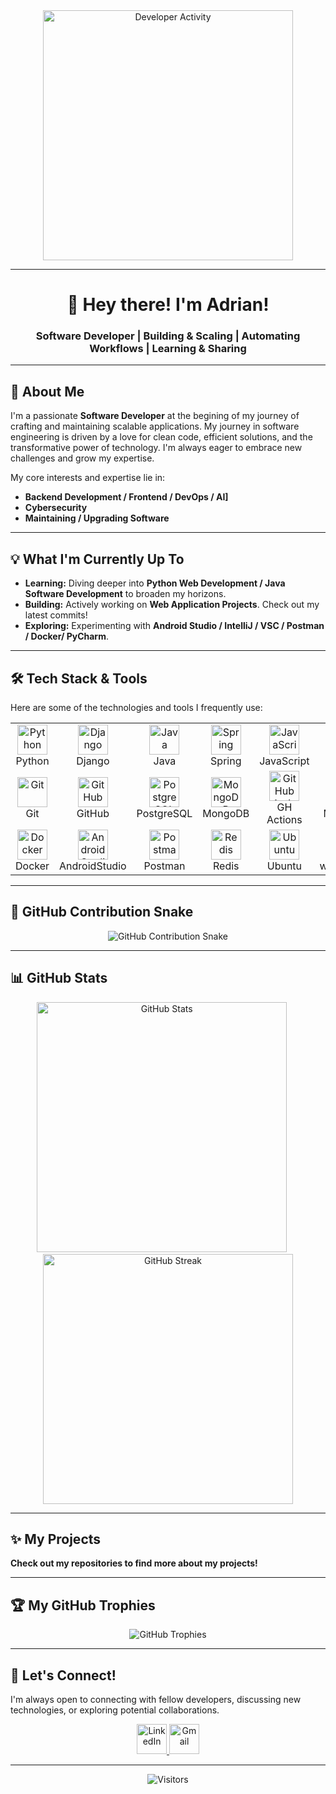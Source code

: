 <div align="center">
  <img src="https://raw.githubusercontent.com/MihirRajesh/MihirRajesh/master/assets/developer-activity.gif" alt="Developer Activity" width="400"/>
</div>

---

<div align="center">
  <h1>👋 Hey there! I'm Adrian!</h1>
  <h3>Software Developer | Building & Scaling | Automating Workflows | Learning & Sharing</h3>
</div>

---

## 🚀 About Me

I'm a passionate **Software Developer** at the begining of my journey of crafting and maintaining scalable applications. My journey in software engineering is driven by a love for clean code, efficient solutions, and the transformative power of technology. I'm always eager to embrace new challenges and grow my expertise.

My core interests and expertise lie in:

* **Backend Development / Frontend / DevOps / AI]**
* **Cybersecurity**
* **Maintaining / Upgrading Software**

---

## 💡 What I'm Currently Up To

* **Learning:** Diving deeper into **Python Web Development / Java Software Development** to broaden my horizons.
* **Building:** Actively working on **Web Application Projects**. Check out my latest commits!
* **Exploring:** Experimenting with **Android Studio / IntelliJ / VSC / Postman / Docker/ PyCharm**.

---

## 🛠️ Tech Stack & Tools

Here are some of the technologies and tools I frequently use:

<table>
  <tr>
    <td align="center" width="110">
      <img src="https://skillicons.dev/icons?i=python" width="48" height="48" alt="Python" /><br />Python
    </td>
    <td align="center" width="110">
      <img src="https://skillicons.dev/icons?i=django" width="48" height="48" alt="Django" /><br />Django
    </td>
    <td align="center" width="110">
      <img src="https://skillicons.dev/icons?i=java" width="48" height="48" alt="Java" /><br />Java
    </td>
    <td align="center" width="110">
      <img src="https://skillicons.dev/icons?i=spring" width="48" height="48" alt="Spring" /><br />Spring
    </td>
    <td align="center" width="110">
      <img src="https://skillicons.dev/icons?i=js" width="48" height="48" alt="JavaScript" /><br />JavaScript
    </td>
    <td align="center" width="110">
      <img src="https://skillicons.dev/icons?i=react" width="48" height="48" alt="React" /><br />React
    </td>
    <td align="center" width="110">
      <img src="https://skillicons.dev/icons?i=azure" width="48" height="48" alt="Azure" /><br />Azure
    </td>
    <td align="center" width="110">
      <img src="https://skillicons.dev/icons?i=gcp" width="48" height="48" alt="GCP" /><br />GCP
    </td>
    <td align="center" width="110">
      <img src="https://skillicons.dev/icons?i=aws" width="48" height="48" alt="AWS" /><br />AWS
    </td>
  </tr>
  <tr>
    <td align="center" width="110">
      <img src="https://skillicons.dev/icons?i=git" width="48" height="48" alt="Git" /><br />Git
    </td>
    <td align="center" width="110">
      <img src="https://skillicons.dev/icons?i=github" width="48" height="48" alt="GitHub" /><br />GitHub
    </td>
    <td align="center" width="110">
      <img src="https://skillicons.dev/icons?i=postgresql" width="48" height="48" alt="PostgreSQL" /><br />PostgreSQL
    </td>
    <td align="center" width="110">
      <img src="https://skillicons.dev/icons?i=mongodb" width="48" height="48" alt="MongoDB" /><br />MongoDB
    </td>
    <td align="center" width="110">
      <img src="https://skillicons.dev/icons?i=githubactions" width="48" height="48" alt="GitHub Actions" /><br />GH Actions
    </td>
    <td align="center" width="110">
      <img src="https://skillicons.dev/icons?i=mysql" width="48" height="48" alt="MySQL" /><br />MySQL
    </td>
    <td align="center" width="110">
      <img src="https://skillicons.dev/icons?i=vscode" width="48" height="48" alt="VSCode" /><br />VSCode
    </td>
    <td align="center" width="110">
      <img src="https://skillicons.dev/icons?i=pycharm" width="48" height="48" alt="PyCharm" /><br />PyCharm
    </td>
    <td align="center" width="110">
      <img src="https://skillicons.dev/icons?i=materialui" width="48" height="48" alt="MaterialUI" /><br />MaterialUI
    </td>
  </tr>
  <tr>
    <td align="center" width="110">
      <img src="https://skillicons.dev/icons?i=docker" width="48" height="48" alt="Docker" /><br />Docker
    </td>
    <td align="center" width="110">
      <img src="https://skillicons.dev/icons?i=androidstudio" width="48" height="48" alt="AndroidStudio" /><br />AndroidStudio
    </td>
    <td align="center" width="110">
      <img src="https://skillicons.dev/icons?i=postman" width="48" height="48" alt="Postman" /><br />Postman
    </td>
    <td align="center" width="110">
      <img src="https://skillicons.dev/icons?i=redis" width="48" height="48" alt="Redis" /><br />Redis
    </td>
    <td align="center" width="110">
      <img src="https://skillicons.dev/icons?i=ubuntu" width="48" height="48" alt="Ubuntu" /><br />Ubuntu
    </td>
    <td align="center" width="110">
      <img src="https://skillicons.dev/icons?i=windows" width="48" height="48" alt="Windows" /><br />windows
    </td>
    <td align="center" width="110">
      <img src="https://skillicons.dev/icons?i=c" width="48" height="48" alt="C" /><br />C
    </td>
    <td align="center" width="110">
      <img src="https://skillicons.dev/icons?i=cpp" width="48" height="48" alt="CPP" /><br />C++
    </td>
    <td align="center" width="110">
      <img src="https://skillicons.dev/icons?i=idea" width="48" height="48" alt="IntelliJ" /><br />IntelliJ
    </td>
  </tr>
</table>

---

## 🐍 GitHub Contribution Snake

<p align="center">
  <img src="https://github.com/AdrianSajdak/AdrianSajdak/blob/output/github-contribution-grid-snake.svg" alt="GitHub Contribution Snake"/>
</p>

---

## 📊 GitHub Stats

<p align="center">
  <img src="https://github-readme-stats.vercel.app/api?username=AdrianSajdak&show_icons=true&theme=nord&hide_border=true&count_private=true" alt="GitHub Stats" width="400"/>
  &nbsp;&nbsp;&nbsp;&nbsp;
  <img src="https://github-readme-streak-stats.herokuapp.com/?user=AdrianSajdak&theme=nord&hide_border=true" alt="GitHub Streak" width="400"/>
</p>

---

## ✨ My Projects

**Check out my repositories to find more about my projects!**

---

## 🏆 My GitHub Trophies

<p align="center">
  <img src="https://github-profile-trophy.vercel.app/?username=AdrianSajdak&theme=nord&no-frame=true&no-bg=true" alt="GitHub Trophies"/>
</p>

---

## 💬 Let's Connect!

I'm always open to connecting with fellow developers, discussing new technologies, or exploring potential collaborations.

<p align="center">
    <a href="https://www.linkedin.com/in/adrian-sajdak-04a4702b9/" target="_blank">
        <img src="https://skillicons.dev/icons?i=linkedin" width="48" height="48" alt="LinkedIn"/>
    </a>
    <a></a>
    <a href="mailto:adriansajdak03@gmail.com">
        <img src="https://skillicons.dev/icons?i=gmail" width="48" height="48" alt="Gmail"/>
    </a>
</p>

---

<div align="center">
  <img src="https://visitor-badge.laobi.icu/badge?page_id=AdrianSajdak.AdrianSajdak" alt="Visitors"/>
</div>
